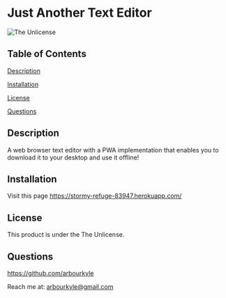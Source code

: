 # Just Another Text Editor
![The Unlicense](https://img.shields.io/badge/license-The%20Unlicense-blue.svg)
## Table of Contents

[Description](#description)

[Installation](#installation)

[License](#license)

[Questions](#questions)

## Description
A web browser text editor with a PWA implementation that enables you to download it to your desktop and use it offline!

## Installation
Visit this page https://stormy-refuge-83947.herokuapp.com/

## License
This product is under the The Unlicense.

## Questions
https://github.com/arbourkyle 

Reach me at: arbourkyle@gmail.com
